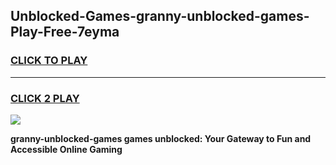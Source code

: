 
## Unblocked-Games-granny-unblocked-games-Play-Free-7eyma
<h3>
<a href="https://premium76.site?title=granny-unblocked-games&ref=23A">CLICK TO PLAY</a></h3>
<hr>

<h3>
<a href="https://premium76.site?title=granny-unblocked-games&ref=23A">CLICK 2 PLAY</a>
  
</h3>

<a href="https://premium76.site?title=granny-unblocked-games&ref=23A"><img src="https://clearcache.store/games.png"></a>


**granny-unblocked-games games unblocked: Your Gateway to Fun and Accessible Online Gaming**

